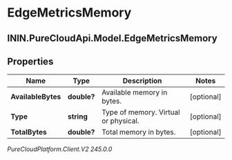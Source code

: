 # EdgeMetricsMemory

## ININ.PureCloudApi.Model.EdgeMetricsMemory

## Properties

|Name | Type | Description | Notes|
|------------ | ------------- | ------------- | -------------|
| **AvailableBytes** | **double?** | Available memory in bytes. | [optional] |
| **Type** | **string** | Type of memory. Virtual or physical. | [optional] |
| **TotalBytes** | **double?** | Total memory in bytes. | [optional] |



_PureCloudPlatform.Client.V2 245.0.0_
